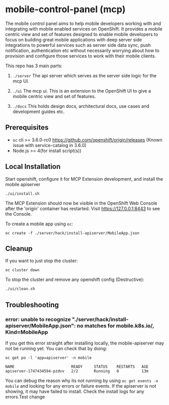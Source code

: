 # mobile-control-panel (mcp)
The mobile control panel aims to help mobile developers working with and integrating with mobile enabled services on OpenShift. It provides a mobile centric view and set of features designed to enable mobile developers to focus on building great mobile applications with deep server side integrations to powerful services such as server side data sync, push notification, authentication etc without necessarily worrying about how to provision and configure those services to work with their mobile clients.

This repo has 3 main parts:

1) ```./server``` The api server which serves as the server side logic for the mcp UI. 

2) ```./ui``` The mcp ui. This is an extension to the OpenShift UI to give a mobile centric view and set of features.

3) ```./docs``` This holds design docs, architectural docs, use cases and development guides etc.

## Prerequisites

* `oc` cli >= 3.6.0-rc0 https://github.com/openshift/origin/releases (Known issue with service-catalog in 3.6.0)
* Node.js >= 4(for install script(s))

## Local Installation

Start openshift, configure it for MCP Extension development, and install the mobile apiserver

```
./ui/install.sh
```

The MCP Extension should now be visible in the OpenShift Web Console after the 'origin' container has restarted.
Visit https://127.0.0.1:8443 to see the Console.

To create a mobile app using `oc`:

```
oc create -f ./server/hack/install-apiserver/MobileApp.json
```

## Cleanup

If you want to just stop the cluster:

```
oc cluster down
```

To stop the cluster and remove any openshift config (Destructive):

```bash
./ui/clean.sh
```

## Troubleshooting

### error: unable to recognize "./server/hack/install-apiserver/MobileApp.json": no matches for mobile.k8s.io/, Kind=MobileApp

If you get this error straight after installing locally, the mobile-apiserver may not be running yet.
You can check that by doing:

```
oc get po -l 'app=apiserver' -n mobile

NAME                         READY     STATUS    RESTARTS   AGE
apiserver-1747434594-pzdvv   2/2       Running   0          13m
```

You can debug the reason why its not running by using `oc get events -n mobile` and looking for any errors or failure events.
If the apiserver is not showing, it may have failed to install. Check the install logs for any errors.Test change
